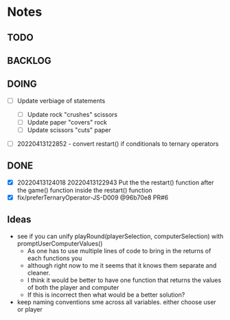 # Notes

## TODO

## BACKLOG

## DOING

- [ ] Update verbiage of statements

  - [ ] Update rock "crushes" scissors
  - [ ] Update paper "covers" rock
  - [ ] Update scissors "cuts" paper

- [ ] 20220413122852 - convert restart() if conditionals to ternary operators

## DONE

- [x] 20220413124018 20220413122943 Put the the restart() function after the game() function inside the restart() function <!-- is this recursion? -->
- [x] fix/preferTernaryOperator-JS-D009 @96b70e8 PR#6

## Ideas

- see if you can unify playRound(playerSelection, computerSelection) with promptUserComputerValues()
  - As one has to use multiple lines of code to bring in the returns of each functions you
  - although right now to me it seems that it knows them separate and cleaner.
  - I think it would be better to have one function that returns the values of both the player and computer
  - If this is incorrect then what would be a better solution?
- keep naming conventions sme across all variables. either choose user or player

